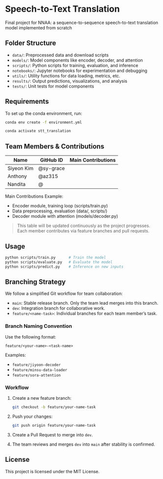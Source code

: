 # Speech-to-Text Translation
Final project for NNAA: a sequence-to-sequence speech-to-text translation model implemented from scratch

## Folder Structure
- `data/`: Preprocessed data and download scripts
- `models/`: Model components like encoder, decoder, and attention
- `scripts/`: Python scripts for training, evaluation, and inference
- `notebooks/`: Jupyter notebooks for experimentation and debugging
- `utils/`: Utility functions for data loading, metrics, etc.
- `results/`: Output predictions, visualizations, and analysis
- `tests/`: Unit tests for model components

## Requirements
To set up the conda environment, run:

```bash
conda env create -f environment.yml
```
```bash
conda activate stt_translation
```



## Team Members & Contributions

| Name    | GitHub ID      | Main Contributions                                  |
|---------|----------------|------------------------------------------------------|
| Siyeon Kim  | @sy-grace     |     |
| Anthony   | @az315     |     |
| Nandita    | @       |    |

Main Contributions Example:
- Encoder module, training loop (scripts/train.py)
- Data preprocessing, evaluation (data/, scripts/)
- Decoder module with attention (models/decoder.py)

> This table will be updated continuously as the project progresses.  
> Each member contributes via feature branches and pull requests.

## Usage

```bash
python scripts/train.py      # Train the model
python scripts/evaluate.py   # Evaluate the model
python scripts/predict.py    # Inference on new inputs
```

## Branching Strategy

We follow a simplified Git workflow for team collaboration:

- `main`: Stable release branch. Only the team lead merges into this branch.
- `dev`: Integration branch for collaborative work.
- `feature/<name-task>`: Individual branches for each team member’s task.

### Branch Naming Convention
Use the following format:

```
feature/<your-name>-<task-name>
```

Examples:

- `feature/jiyoon-decoder`
- `feature/minsu-data-loader`
- `feature/sora-attention`

### Workflow

1. Create a new feature branch:
    ```bash
    git checkout -b feature/your-name-task
    ```

2. Push your changes:
    ```bash
    git push origin feature/your-name-task
    ```

3. Create a Pull Request to merge into `dev`.

4. The team reviews and merges `dev` into `main` after stability is confirmed.

## License
This project is licensed under the MIT License.
